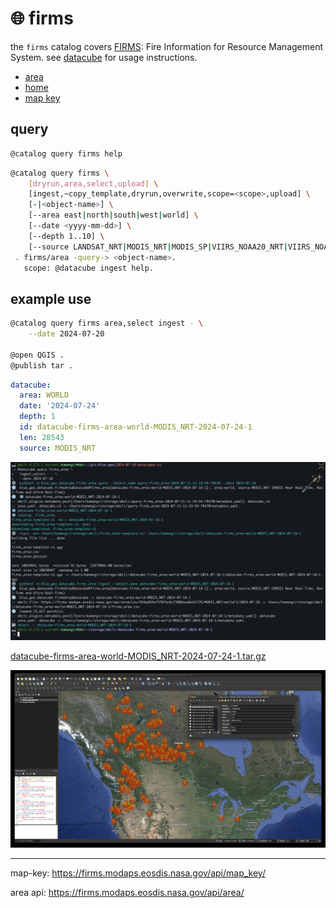 # 🌐 firms

the `firms` catalog covers [FIRMS](https://firms.modaps.eosdis.nasa.gov): Fire Information for Resource Management System. see [datacube](../) for usage instructions.

 - [area](https://firms.modaps.eosdis.nasa.gov/api/area/)
 - [home](https://firms.modaps.eosdis.nasa.gov/)
 - [map key](https://firms.modaps.eosdis.nasa.gov/api/map_key/)

## query

```bash
@catalog query firms help
```
```bash
@catalog query firms \
	[dryrun,area,select,upload] \
	[ingest,~copy_template,dryrun,overwrite,scope=<scope>,upload] \
	[-|<object-name>] \
	[--area east|north|south|west|world] \
	[--date <yyyy-mm-dd>] \
	[--depth 1..10] \
	[--source LANDSAT_NRT|MODIS_NRT|MODIS_SP|VIIRS_NOAA20_NRT|VIIRS_NOAA21_NRT|VIIRS_SNPP_NRT|VIIRS_SNPP_SP]
 . firms/area -query-> <object-name>.
   scope: @datacube ingest help.
```

## example use

```bash
@catalog query firms area,select ingest - \
	--date 2024-07-20

@open QGIS .
@publish tar .
```

```yaml
datacube:
  area: WORLD
  date: '2024-07-24'
  depth: 1
  id: datacube-firms-area-world-MODIS_NRT-2024-07-24-1
  len: 28543
  source: MODIS_NRT
```


![image](https://raw.githubusercontent.com/kamangir/assets/main/blue-geo/datacube-firms_area-ingest.png)

[datacube-firms-area-world-MODIS_NRT-2024-07-24-1.tar.gz](https://kamangir-public.s3.ca-central-1.amazonaws.com/datacube-firms-area-world-MODIS_NRT-2024-07-24-1.tar.gz)

![image](https://raw.githubusercontent.com/kamangir/assets/main/blue-geo/datacube-firms_area.jpg)

---

map-key: https://firms.modaps.eosdis.nasa.gov/api/map_key/

area api: https://firms.modaps.eosdis.nasa.gov/api/area/
